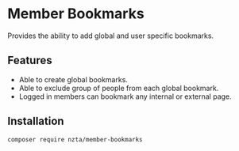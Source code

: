 # Member Bookmarks

Provides the ability to add global and user specific bookmarks.

## Features

 * Able to create global bookmarks.
 * Able to exclude group of people from each global bookmark.
 * Logged in members can bookmark any internal or external page.

## Installation

    composer require nzta/member-bookmarks
